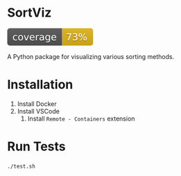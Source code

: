 # SortViz

![Coverage](svg/coverage.svg)

A Python package for visualizing various sorting methods.

# Installation

1. Install Docker
1. Install VSCode
    1. Install `Remote - Containers` extension


# Run Tests

`./test.sh`